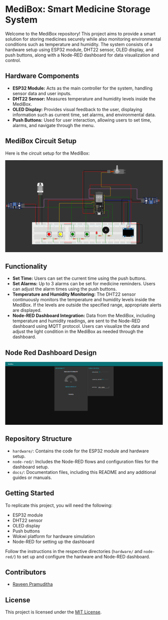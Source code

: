 # MediBox: Smart Medicine Storage System

Welcome to the MediBox repository! This project aims to provide a smart solution for storing medicines securely while also monitoring environmental conditions such as temperature and humidity. The system consists of a hardware setup using ESP32 module, DHT22 sensor, OLED display, and push buttons, along with a Node-RED dashboard for data visualization and control.

## Hardware Components

- **ESP32 Module:** Acts as the main controller for the system, handling sensor data and user inputs.
- **DHT22 Sensor:** Measures temperature and humidity levels inside the MediBox.
- **OLED Display:** Provides visual feedback to the user, displaying information such as current time, set alarms, and environmental data.
- **Push Buttons:** Used for user interaction, allowing users to set time, alarms, and navigate through the menu.

## MediBox Circuit Setup

Here is the circuit setup for the MediBox:

![MediBox Circuit Setup](https://github.com/RPX2001/Medibox-Project/blob/main/wokwi_circuit.png)

## Functionality

- **Set Time:** Users can set the current time using the push buttons.
- **Set Alarms:** Up to 3 alarms can be set for medicine reminders. Users can adjust the alarm times using the push buttons.
- **Temperature and Humidity Monitoring:** The DHT22 sensor continuously monitors the temperature and humidity levels inside the MediBox. If the levels are outside the specified range, appropriate alerts are displayed.
- **Node-RED Dashboard Integration:** Data from the MediBox, including temperature and humidity readings, are sent to the Node-RED dashboard using MQTT protocol. Users can visualize the data and adjust the light condition in the MediBox as needed through the dashboard.

## Node Red Dashboard Design

![Node Red Dashboard design](https://github.com/RPX2001/Medibox-Project/blob/main/nodered%20dash%20board.png)

## Repository Structure

- `hardware/`: Contains the code for the ESP32 module and hardware setup.
- `node-red/`: Includes the Node-RED flows and configuration files for the dashboard setup.
- `docs/`: Documentation files, including this README and any additional guides or manuals.

## Getting Started

To replicate this project, you will need the following:

- ESP32 module
- DHT22 sensor
- OLED display
- Push buttons
- Wokwi platform for hardware simulation
- Node-RED for setting up the dashboard

Follow the instructions in the respective directories (`hardware/` and `node-red/`) to set up and configure the hardware and Node-RED dashboard.

## Contributors

- [Raveen Pramuditha](https://github.com/RPX2001)
  
## License

This project is licensed under the [MIT License](LICENSE).

